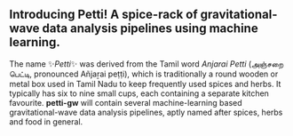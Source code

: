 ## Introducing Petti! A spice-rack of gravitational-wave data analysis pipelines using machine learning.
The name ✨*Petti*✨ was derived from the Tamil word _Anjarai Petti_ (அஞ்சறை பெட்டி, pronounced Añjaṟai peṭṭi), which is traditionally a round wooden or metal box used in Tamil Nadu to keep frequently used spices and herbs. It typically has six to nine small cups, each containing a separate kitchen favourite. **petti-gw** will contain several machine-learning based gravitational-wave data analysis pipelines, aptly named after spices, herbs and food in general. 

<!--
**petti-gw/petti-gw** is a ✨ _special_ ✨ repository because its `README.md` (this file) appears on your GitHub profile.

Here are some ideas to get you started:

- 🔭 I’m currently working on ...
- 🌱 I’m currently learning ...
- 👯 I’m looking to collaborate on ...
- 🤔 I’m looking for help with ...
- 💬 Ask me about ...
- 📫 How to reach me: ...
- 😄 Pronouns: ...
- ⚡ Fun fact: ...
-->
